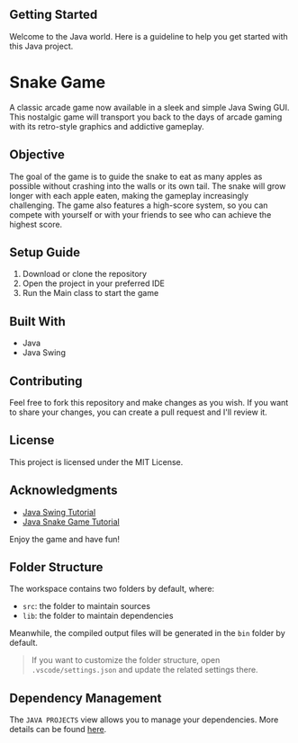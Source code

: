 ## Getting Started

Welcome to the Java world. Here is a guideline to help you get started with this Java project.

# Snake Game

A classic arcade game now available in a sleek and simple Java Swing GUI. This nostalgic game will transport you back to the days of arcade gaming with its retro-style graphics and addictive gameplay.

## Objective

The goal of the game is to guide the snake to eat as many apples as possible without crashing into the walls or its own tail. The snake will grow longer with each apple eaten, making the gameplay increasingly challenging. The game also features a high-score system, so you can compete with yourself or with your friends to see who can achieve the highest score.

## Setup Guide

1. Download or clone the repository
2. Open the project in your preferred IDE
3. Run the Main class to start the game

## Built With

- Java
- Java Swing

## Contributing

Feel free to fork this repository and make changes as you wish. If you want to share your changes, you can create a pull request and I'll review it.

## License

This project is licensed under the MIT License.

## Acknowledgments

- [Java Swing Tutorial](https://docs.oracle.com/en/java/javase/14/docs/api/javax/swing/package-summary.html)
- [Java Snake Game Tutorial](https://www.youtube.com/watch?v=9TcU2C1AACw)

Enjoy the game and have fun!


## Folder Structure

The workspace contains two folders by default, where:

- `src`: the folder to maintain sources
- `lib`: the folder to maintain dependencies

Meanwhile, the compiled output files will be generated in the `bin` folder by default.

> If you want to customize the folder structure, open `.vscode/settings.json` and update the related settings there.

## Dependency Management

The `JAVA PROJECTS` view allows you to manage your dependencies. More details can be found [here](https://github.com/microsoft/vscode-java-dependency#manage-dependencies).
